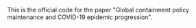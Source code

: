 This is the official code for the paper "Global containment policy maintenance and COVID-19 epidemic progression".
